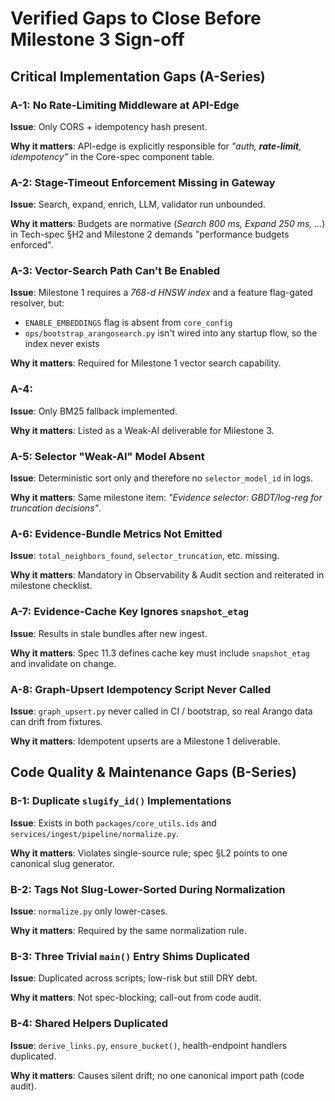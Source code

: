 # Verified Gaps to Close Before Milestone 3 Sign-off

## Critical Implementation Gaps (A-Series)

### A-1: No Rate-Limiting Middleware at API-Edge
**Issue**: Only CORS + idempotency hash present.

**Why it matters**: API-edge is explicitly responsible for *"auth, **rate-limit**, idempotency"* in the Core-spec component table.

### A-2: Stage-Timeout Enforcement Missing in Gateway
**Issue**: Search, expand, enrich, LLM, validator run unbounded.

**Why it matters**: Budgets are normative (*Search 800 ms, Expand 250 ms, …*) in Tech-spec §H2 and Milestone 2 demands "performance budgets enforced".

### A-3: Vector-Search Path Can't Be Enabled
**Issue**: Milestone 1 requires a *768-d HNSW index* and a feature flag-gated resolver, but:
- `ENABLE_EMBEDDINGS` flag is absent from `core_config`
- `ops/bootstrap_arangosearch.py` isn't wired into any startup flow, so the index never exists

**Why it matters**: Required for Milestone 1 vector search capability.

### A-4:    
**Issue**: Only BM25 fallback implemented.

**Why it matters**: Listed as a Weak-AI deliverable for Milestone 3.

### A-5: Selector "Weak-AI" Model Absent
**Issue**: Deterministic sort only and therefore no `selector_model_id` in logs.

**Why it matters**: Same milestone item: *"Evidence selector: GBDT/log-reg for truncation decisions"*.

### A-6: Evidence-Bundle Metrics Not Emitted
**Issue**: `total_neighbors_found`, `selector_truncation`, etc. missing.

**Why it matters**: Mandatory in Observability & Audit section and reiterated in milestone checklist.

### A-7: Evidence-Cache Key Ignores `snapshot_etag`
**Issue**: Results in stale bundles after new ingest.

**Why it matters**: Spec 11.3 defines cache key must include `snapshot_etag` and invalidate on change.

### A-8: Graph-Upsert Idempotency Script Never Called
**Issue**: `graph_upsert.py` never called in CI / bootstrap, so real Arango data can drift from fixtures.

**Why it matters**: Idempotent upserts are a Milestone 1 deliverable.

## Code Quality & Maintenance Gaps (B-Series)

### B-1: Duplicate `slugify_id()` Implementations
**Issue**: Exists in both `packages/core_utils.ids` and `services/ingest/pipeline/normalize.py`.

**Why it matters**: Violates single-source rule; spec §L2 points to one canonical slug generator.

### B-2: Tags Not Slug-Lower-Sorted During Normalization
**Issue**: `normalize.py` only lower-cases.

**Why it matters**: Required by the same normalization rule.

### B-3: Three Trivial `main()` Entry Shims Duplicated
**Issue**: Duplicated across scripts; low-risk but still DRY debt.

**Why it matters**: Not spec-blocking; call-out from code audit.

### B-4: Shared Helpers Duplicated
**Issue**: `derive_links.py`, `ensure_bucket()`, health-endpoint handlers duplicated.

**Why it matters**: Causes silent drift; no one canonical import path (code audit).